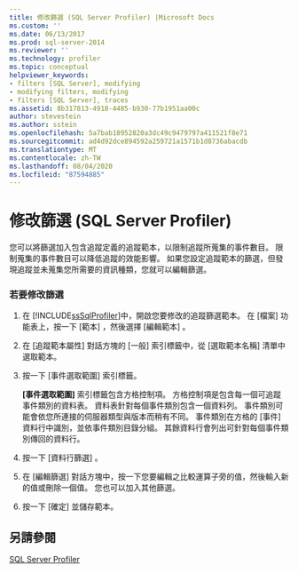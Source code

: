 ```yaml
---
title: 修改篩選 (SQL Server Profiler) |Microsoft Docs
ms.custom: ''
ms.date: 06/13/2017
ms.prod: sql-server-2014
ms.reviewer: ''
ms.technology: profiler
ms.topic: conceptual
helpviewer_keywords:
- filters [SQL Server], modifying
- modifying filters, modifying
- filters [SQL Server], traces
ms.assetid: 8b317813-4918-4485-b930-77b1951aa00c
author: stevestein
ms.author: sstein
ms.openlocfilehash: 5a7bab18952820a3dc49c9479797a411521f8e71
ms.sourcegitcommit: ad4d92dce894592a259721a1571b1d8736abacdb
ms.translationtype: MT
ms.contentlocale: zh-TW
ms.lasthandoff: 08/04/2020
ms.locfileid: "87594885"
---
```

# <a name="modify-a-filter-sql-server-profiler"></a>修改篩選 (SQL Server Profiler)
  您可以將篩選加入包含追蹤定義的追蹤範本，以限制追蹤所蒐集的事件數目。 限制蒐集的事件數目可以降低追蹤的效能影響。 如果您設定追蹤範本的篩選，但發現追蹤並未蒐集您所需要的資訊種類，您就可以編輯篩選。  
  
### <a name="to-modify-a-filter"></a>若要修改篩選  
  
1.  在 [!INCLUDE[ssSqlProfiler](../../includes/sssqlprofiler-md.md)]中，開啟您要修改的追蹤篩選範本。 在 [檔案]  功能表上，按一下 [範本]  ，然後選擇 [編輯範本]  。  
  
2.  在 [追蹤範本屬性] 對話方塊的 [一般] 索引標籤中，從 [選取範本名稱] 清單中選取範本。  
  
3.  按一下 [事件選取範圍]  索引標籤。  
  
     **[事件選取範圍]** 索引標籤包含方格控制項。 方格控制項是包含每一個可追蹤事件類別的資料表。 資料表針對每個事件類別包含一個資料列。 事件類別可能會依您所連接的伺服器類型與版本而稍有不同。 事件類別在方格的 [事件]  資料行中識別，並依事件類別目錄分組。 其餘資料行會列出可針對每個事件類別傳回的資料行。  
  
4.  按一下 [資料行篩選]  。  
  
5.  在 [編輯篩選]  對話方塊中，按一下您要編輯之比較運算子旁的值，然後輸入新的值或刪除一個值。 您也可以加入其他篩選。  
  
6.  按一下 [確定]  並儲存範本。  
  
## <a name="see-also"></a>另請參閱  
 [SQL Server Profiler](sql-server-profiler.md)  
  
  
